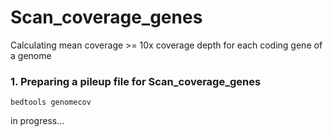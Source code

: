 # Scan_coverage_genes
Calculating mean coverage >= 10x coverage depth for each coding gene of a genome

 <h3>1. Preparing a pileup file for Scan_coverage_genes</h3>
 <code>bedtools genomecov</code>
 
 in progress...
